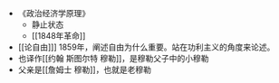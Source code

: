 - 《政治经济学原理》
    - 静止状态
    - [[1848年革命]]
- [[论自由]]] 1859年，阐述自由为什么重要。站在功利主义的角度来论述。
- 也译作[[约翰 斯图尔特 穆勒]]，是穆勒父子中的小穆勒
- 父亲是[[詹姆士 穆勒]]，也就是老穆勒
